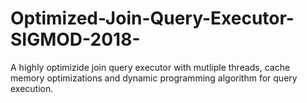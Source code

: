 # Optimized-Join-Query-Executor-SIGMOD-2018-
A highly optimizide join query executor with mutliple threads, cache memory optimizations and dynamic programming algorithm for query execution.
